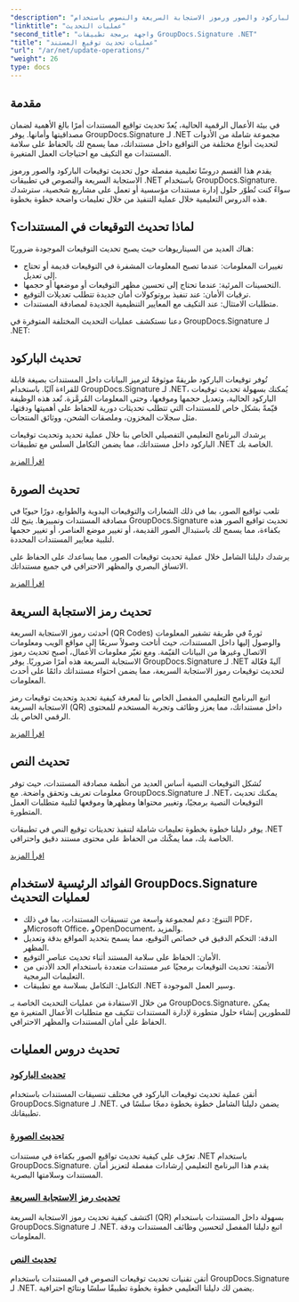 ```yaml
---
"description": "أتقن إدارة تواقيع المستندات مع دروس تعليمية شاملة لتحديث تواقيع الباركود والصور ورموز الاستجابة السريعة والنصوص باستخدام GroupDocs.Signature لـ .NET. عزز أمان وسلامة المستندات بسهولة."
"linktitle": "عمليات التحديث"
"second_title": "واجهة برمجة تطبيقات GroupDocs.Signature .NET"
"title": "عمليات تحديث توقيع المستند"
"url": "/ar/net/update-operations/"
"weight": 26
type: docs
---
```

## مقدمة

في بيئة الأعمال الرقمية الحالية، يُعدّ تحديث تواقيع المستندات أمرًا بالغ الأهمية لضمان مصداقيتها وأمانها. يوفر GroupDocs.Signature لـ .NET مجموعة شاملة من الأدوات لتحديث أنواع مختلفة من التواقيع داخل مستنداتك، مما يسمح لك بالحفاظ على سلامة المستندات مع التكيف مع احتياجات العمل المتغيرة.

يقدم هذا القسم دروسًا تعليمية مفصلة حول تحديث توقيعات الباركود والصور ورموز الاستجابة السريعة والنصوص في تطبيقات .NET باستخدام GroupDocs.Signature. سواءً كنت تُطوّر حلول إدارة مستندات مؤسسية أو تعمل على مشاريع شخصية، سترشدك هذه الدروس التعليمية خلال عملية التنفيذ من خلال تعليمات واضحة خطوة بخطوة.

## لماذا تحديث التوقيعات في المستندات؟

هناك العديد من السيناريوهات حيث يصبح تحديث التوقيعات الموجودة ضروريًا:

- تغييرات المعلومات: عندما تصبح المعلومات المشفرة في التوقيعات قديمة أو تحتاج إلى تعديل.
- التحسينات المرئية: عندما تحتاج إلى تحسين مظهر التوقيعات أو موضعها أو حجمها.
- ترقيات الأمان: عند تنفيذ بروتوكولات أمان جديدة تتطلب تعديلات التوقيع.
- متطلبات الامتثال: عند التكيف مع المعايير التنظيمية الجديدة لمصادقة المستندات.

دعنا نستكشف عمليات التحديث المختلفة المتوفرة في GroupDocs.Signature لـ .NET:

## تحديث الباركود
تُوفر توقيعات الباركود طريقةً موثوقةً لترميز البيانات داخل المستندات بصيغة قابلة للقراءة آليًا. باستخدام GroupDocs.Signature لـ .NET، يُمكنك بسهولة تحديث توقيعات الباركود الحالية، وتعديل حجمها وموقعها، وحتى المعلومات المُرمَّزة. تُعد هذه الوظيفة قيّمةً بشكل خاص للمستندات التي تتطلب تحديثات دورية للحفاظ على أهميتها ودقتها، مثل سجلات المخزون، وملصقات الشحن، ووثائق المنتجات.

يرشدك البرنامج التعليمي التفصيلي الخاص بنا خلال عملية تحديد وتحديث توقيعات الباركود داخل مستنداتك، مما يضمن التكامل السلس مع تطبيقات .NET الخاصة بك.

[اقرأ المزيد](./update-barcode/)

## تحديث الصورة
تلعب تواقيع الصور، بما في ذلك الشعارات والتوقيعات اليدوية والطوابع، دورًا حيويًا في مصادقة المستندات وتمييزها. يتيح لك GroupDocs.Signature تحديث تواقيع الصور هذه بكفاءة، مما يسمح لك باستبدال الصور القديمة، أو تغيير موضع العناصر، أو تغيير حجمها لتلبية معايير المستندات المحددة.

يرشدك دليلنا الشامل خلال عملية تحديث توقيعات الصور، مما يساعدك على الحفاظ على الاتساق البصري والمظهر الاحترافي في جميع مستنداتك.

[اقرأ المزيد](./update-image/)

## تحديث رمز الاستجابة السريعة
أحدثت رموز الاستجابة السريعة (QR Codes) ثورةً في طريقة تشفير المعلومات والوصول إليها داخل المستندات، حيث أتاحت وصولاً سريعًا إلى مواقع الويب ومعلومات الاتصال وغيرها من البيانات القيّمة. ومع تغيّر معلومات الأعمال، أصبح تحديث رموز الاستجابة السريعة هذه أمرًا ضروريًا. يوفر GroupDocs.Signature لـ .NET آليةً فعّالة لتحديث توقيعات رموز الاستجابة السريعة، مما يضمن احتواء مستنداتك دائمًا على أحدث المعلومات.

اتبع البرنامج التعليمي المفصل الخاص بنا لمعرفة كيفية تحديد وتحديث توقيعات رمز الاستجابة السريعة (QR) داخل مستنداتك، مما يعزز وظائف وتجربة المستخدم للمحتوى الرقمي الخاص بك.

[اقرأ المزيد](./update-qr-code/)

## تحديث النص
تُشكل التوقيعات النصية أساس العديد من أنظمة مصادقة المستندات، حيث توفر معلومات تعريف وتحقق واضحة. مع GroupDocs.Signature لـ .NET، يمكنك تحديث التوقيعات النصية برمجيًا، وتغيير محتواها ومظهرها وموقعها لتلبية متطلبات العمل المتطورة.

يوفر دليلنا خطوة بخطوة تعليمات شاملة لتنفيذ تحديثات توقيع النص في تطبيقات .NET الخاصة بك، مما يمكّنك من الحفاظ على محتوى مستند دقيق واحترافي.

[اقرأ المزيد](./update-text/)

## الفوائد الرئيسية لاستخدام GroupDocs.Signature لعمليات التحديث

- التنوع: دعم لمجموعة واسعة من تنسيقات المستندات، بما في ذلك PDF، وMicrosoft Office، وOpenDocument، والمزيد.
- الدقة: التحكم الدقيق في خصائص التوقيع، مما يسمح بتحديد المواقع بدقة وتعديل المظهر.
- الأمان: الحفاظ على سلامة المستند أثناء تحديث عناصر التوقيع.
- الأتمتة: تحديث التوقيعات برمجيًا عبر مستندات متعددة باستخدام الحد الأدنى من التعليمات البرمجية.
- التكامل: التكامل بسلاسة مع تطبيقات .NET وسير العمل الموجودة.

من خلال الاستفادة من عمليات التحديث الخاصة بـ GroupDocs.Signature، يمكن للمطورين إنشاء حلول متطورة لإدارة المستندات تتكيف مع متطلبات الأعمال المتغيرة مع الحفاظ على أمان المستندات والمظهر الاحترافي.

## تحديث دروس العمليات
### [تحديث الباركود](./update-barcode/)
أتقن عملية تحديث توقيعات الباركود في مختلف تنسيقات المستندات باستخدام GroupDocs.Signature لـ .NET. يضمن دليلنا الشامل خطوة بخطوة دمجًا سلسًا في تطبيقاتك.

### [تحديث الصورة](./update-image/)
تعرّف على كيفية تحديث تواقيع الصور بكفاءة في مستندات .NET باستخدام GroupDocs.Signature. يقدم هذا البرنامج التعليمي إرشادات مفصلة لتعزيز أمان المستندات وسلامتها البصرية.

### [تحديث رمز الاستجابة السريعة](./update-qr-code/)
اكتشف كيفية تحديث رموز الاستجابة السريعة (QR) بسهولة داخل المستندات باستخدام GroupDocs.Signature لـ .NET. اتبع دليلنا المفصل لتحسين وظائف المستندات ودقة المعلومات.

### [تحديث النص](./update-text/)
أتقن تقنيات تحديث توقيعات النصوص في المستندات باستخدام GroupDocs.Signature لـ .NET. يضمن لك دليلنا التعليمي خطوة بخطوة تطبيقًا سلسًا ونتائج احترافية.